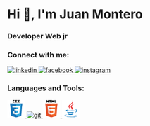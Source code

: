 <h1 align="left">Hi 👋, I'm Juan Montero</h1>
<h3 align="left">Developer Web jr</h3>

<h3 align="left">Connect with me:</h3>
<p align="left">
  <a href="https://www.linkedin.com/">
    <img src="https://img.shields.io/badge/linkedin-0A66C2?style=for-the-badge&logo=linkedin&logoColor=white" alt="linkedin">
  </a>
  <a href="https://twitter.com/">
    <img src="https://img.shields.io/badge/facebook-3b5998?style=for-the-badge&logo=facebook&logoColor=white" alt="facebook">
  </a>
  <a href="https://www.instagram.com/">
    <img src="https://img.shields.io/badge/instagram-E1306C?style=for-the-badge&logo=instagram&logoColor=white" alt="instagram">
  </a>
</p>

<h3 align="left">Languages and Tools:</h3>
<p align="left">
  <a href="https://www.w3schools.com/css/" target="_blank" rel="noreferrer">
    <img src="https://raw.githubusercontent.com/devicons/devicon/master/icons/css3/css3-original-wordmark.svg" alt="css3" width="40" height="40"/>
  </a>
  <a href="https://git-scm.com/" target="_blank" rel="noreferrer">
    <img src="https://www.vectorlogo.zone/logos/git-scm/git-scm-icon.svg" alt="git" width="40" height="40"/>
  </a>
  <a href="https://www.w3.org/html/" target="_blank" rel="noreferrer">
    <img src="https://raw.githubusercontent.com/devicons/devicon/master/icons/html5/html5-original-wordmark.svg" alt="html5" width="40" height="40"/>
  </a>
  <a href="https://www.java.com" target="_blank" rel="noreferrer">
    <img src="https://raw.githubusercontent.com/devicons/devicon/master/icons/java/java-original.svg" alt="java" width="40" height="40"/>
  </a>
  <a href="https://developer.mozilla.org/en-US/docs/Web/JavaScript"
